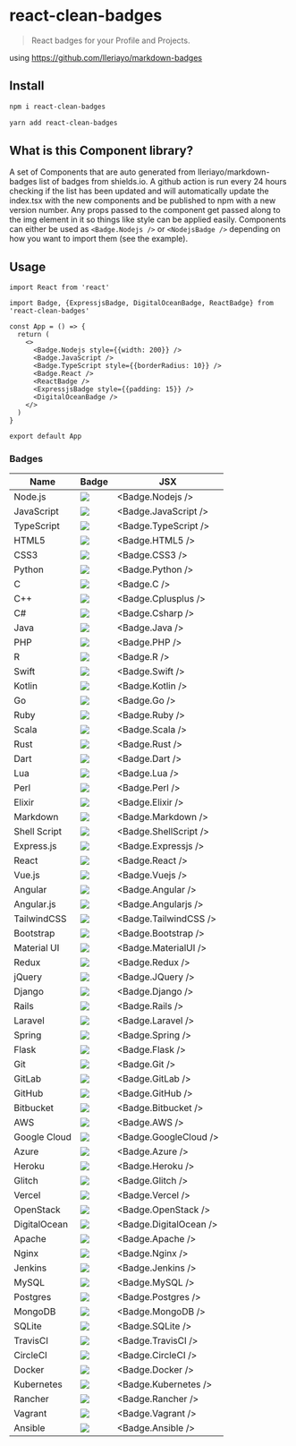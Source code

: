# react-clean-badges

> React badges for your Profile and Projects.

using https://github.com/Ileriayo/markdown-badges

## Install

```bash
npm i react-clean-badges
```

```bash
yarn add react-clean-badges
```

## What is this Component library?

A set of Components that are auto generated from Ileriayo/markdown-badges list of badges from shields.io. A github action is run every 24 hours checking if the list has been updated and will automatically update the index.tsx with the new components and be published to npm with a new version number. Any props passed to the component get passed along to the img element in it so things like style can be applied easily. Components can either be used as ```<Badge.Nodejs />``` or ```<NodejsBadge />``` depending on how you want to import them (see the example).

## Usage

```tsx
import React from 'react'

import Badge, {ExpressjsBadge, DigitalOceanBadge, ReactBadge} from 'react-clean-badges'

const App = () => {
  return (
    <>
      <Badge.Nodejs style={{width: 200}} />
      <Badge.JavaScript />
      <Badge.TypeScript style={{borderRadius: 10}} />
      <Badge.React />
      <ReactBadge />
      <ExpressjsBadge style={{padding: 15}} />
      <DigitalOceanBadge />
    </>
  )
}

export default App
```


### Badges

| Name         | Badge                                                                                                                            | JSX                    |
| ------------ | -------------------------------------------------------------------------------------------------------------------------------- | ---------------------- |
| Node.js      | <img src="https://img.shields.io/badge/node.js%20-%2343853D.svg?&style=for-the-badge&logo=node.js&logoColor=white"/>             | <Badge.Nodejs />       |
| JavaScript   | <img src="https://img.shields.io/badge/javascript%20-%23323330.svg?&style=for-the-badge&logo=javascript&logoColor=%23F7DF1E"/>   | <Badge.JavaScript />   |
| TypeScript   | <img src="https://img.shields.io/badge/typescript%20-%23007ACC.svg?&style=for-the-badge&logo=typescript&logoColor=white"/>       | <Badge.TypeScript />   |
| HTML5        | <img src="https://img.shields.io/badge/html5%20-%23E34F26.svg?&style=for-the-badge&logo=html5&logoColor=white"/>                 | <Badge.HTML5 />        |
| CSS3         | <img src="https://img.shields.io/badge/css3%20-%231572B6.svg?&style=for-the-badge&logo=css3&logoColor=white"/>                   | <Badge.CSS3 />         |
| Python       | <img src="https://img.shields.io/badge/python%20-%2314354C.svg?&style=for-the-badge&logo=python&logoColor=white"/>               | <Badge.Python />       |
| C            | <img src="https://img.shields.io/badge/c%20-%2300599C.svg?&style=for-the-badge&logo=c&logoColor=white"/>                         | <Badge.C />            |
| C++          | <img src="https://img.shields.io/badge/c++%20-%2300599C.svg?&style=for-the-badge&logo=c%2B%2B&ogoColor=white"/>                  | <Badge.Cplusplus />    |
| C#           | <img src="https://img.shields.io/badge/c%23%20-%23239120.svg?&style=for-the-badge&logo=c-sharp&logoColor=white"/>                | <Badge.Csharp />       |
| Java         | <img src="https://img.shields.io/badge/java%20-%23ED8B00.svg?&style=for-the-badge&logo=java&logoColor=white"/>                   | <Badge.Java />         |
| PHP          | <img src="https://img.shields.io/badge/php%20-%23777BB4.svg?&style=for-the-badge&logo=php&logoColor=white"/>                     | <Badge.PHP />          |
| R            | <img src="https://img.shields.io/badge/r%20-%23276DC3.svg?&style=for-the-badge&logo=r&logoColor=white"/>                         | <Badge.R />            |
| Swift        | <img src="https://img.shields.io/badge/swift%20-%23FA7343.svg?&style=for-the-badge&logo=swift&logoColor=white"/>                 | <Badge.Swift />        |
| Kotlin       | <img src="https://img.shields.io/badge/kotlin%20-%230095D5.svg?&style=for-the-badge&logo=kotlin&logoColor=white"/>               | <Badge.Kotlin />       |
| Go           | <img src="https://img.shields.io/badge/go%20-%2300ADD8.svg?&style=for-the-badge&logo=go&logoColor=white"/>                       | <Badge.Go />           |
| Ruby         | <img src="https://img.shields.io/badge/ruby%20-%23CC342D.svg?&style=for-the-badge&logo=ruby&logoColor=white"/>                   | <Badge.Ruby />         |
| Scala        | <img src="https://img.shields.io/badge/scala%20-%23DC322F.svg?&style=for-the-badge&logo=scala&logoColor=white"/>                 | <Badge.Scala />        |
| Rust         | <img src="https://img.shields.io/badge/rust%20-%23000000.svg?&style=for-the-badge&logo=rust&logoColor=white"/>                   | <Badge.Rust />         |
| Dart         | <img src="https://img.shields.io/badge/dart%20-%230175C2.svg?&style=for-the-badge&logo=dart&logoColor=white"/>                   | <Badge.Dart />         |
| Lua          | <img src="https://img.shields.io/badge/lua%20-%232C2D72.svg?&style=for-the-badge&logo=lua&logoColor=white"/>                     | <Badge.Lua />          |
| Perl         | <img src="https://img.shields.io/badge/perl%20-%2339457E.svg?&style=for-the-badge&logo=perl&logoColor=white"/>                   | <Badge.Perl />         |
| Elixir       | <img src="https://img.shields.io/badge/elixir%20-%234B275F.svg?&style=for-the-badge&logo=elixir&logoColor=white"/>               | <Badge.Elixir />       |
| Markdown     | <img src="https://img.shields.io/badge/markdown%20-%23000000.svg?&style=for-the-badge&logo=markdown&logoColor=white"/>           | <Badge.Markdown />     |
| Shell Script | <img src="https://img.shields.io/badge/shell_script%20-%23121011.svg?&style=for-the-badge&logo=gnu-bash&logoColor=white"/>       | <Badge.ShellScript />  |
| Express.js   | <img src="https://img.shields.io/badge/express.js%20-%23404d59.svg?&style=for-the-badge"/>                                       | <Badge.Expressjs />    |
| React        | <img src="https://img.shields.io/badge/react%20-%2320232a.svg?&style=for-the-badge&logo=react&logoColor=%2361DAFB"/>             | <Badge.React />        |
| Vue.js       | <img src="https://img.shields.io/badge/vuejs%20-%2335495e.svg?&style=for-the-badge&logo=vue.js&logoColor=%234FC08D"/>            | <Badge.Vuejs />        |
| Angular      | <img src="https://img.shields.io/badge/angular%20-%23DD0031.svg?&style=for-the-badge&logo=angular&logoColor=white"/>             | <Badge.Angular />      |
| Angular.js   | <img src="https://img.shields.io/badge/angular-js%20-%23E23237.svg?&style=for-the-badge&logo=angularjs&logoColor=white"/>        | <Badge.Angularjs />    |
| TailwindCSS  | <img src="https://img.shields.io/badge/tailwind-css%20-%2338B2AC.svg?&style=for-the-badge&logo=tailwind-css&logoColor=white"/>   | <Badge.TailwindCSS />  |
| Bootstrap    | <img src="https://img.shields.io/badge/bootstrap%20-%23563D7C.svg?&style=for-the-badge&logo=bootstrap&logoColor=white"/>         | <Badge.Bootstrap />    |
| Material UI  | <img src="https://img.shields.io/badge/material%20ui%20-%230081CB.svg?&style=for-the-badge&logo=material-ui&logoColor=white"/>   | <Badge.MaterialUI />   |
| Redux        | <img src="https://img.shields.io/badge/redux%20-%23593d88.svg?&style=for-the-badge&logo=redux&logoColor=white"/>                 | <Badge.Redux />        |
| jQuery       | <img src="https://img.shields.io/badge/jquery%20-%230769AD.svg?&style=for-the-badge&logo=jquery&logoColor=white"/>               | <Badge.JQuery />       |
| Django       | <img src="https://img.shields.io/badge/django%20-%23092E20.svg?&style=for-the-badge&logo=django&logoColor=white"/>               | <Badge.Django />       |
| Rails        | <img src="https://img.shields.io/badge/rails%20-%23CC0000.svg?&style=for-the-badge&logo=ruby-on-rails&logoColor=white"/>         | <Badge.Rails />        |
| Laravel      | <img src="https://img.shields.io/badge/laravel%20-%23FF2D20.svg?&style=for-the-badge&logo=laravel&logoColor=white"/>             | <Badge.Laravel />      |
| Spring       | <img src="https://img.shields.io/badge/spring%20-%236DB33F.svg?&style=for-the-badge&logo=spring&logoColor=white"/>               | <Badge.Spring />       |
| Flask        | <img src="https://img.shields.io/badge/flask%20-%23000.svg?&style=for-the-badge&logo=flask&logoColor=white"/>                    | <Badge.Flask />        |
| Git          | <img src="https://img.shields.io/badge/git%20-%23F05033.svg?&style=for-the-badge&logo=git&logoColor=white"/>                     | <Badge.Git />          |
| GitLab       | <img src="https://img.shields.io/badge/gitlab%20-%23181717.svg?&style=for-the-badge&logo=gitlab&logoColor=white"/>               | <Badge.GitLab />       |
| GitHub       | <img src="https://img.shields.io/badge/github%20-%23121011.svg?&style=for-the-badge&logo=github&logoColor=white"/>               | <Badge.GitHub />       |
| Bitbucket    | <img src="https://img.shields.io/badge/bitbucket%20-%230047B3.svg?&style=for-the-badge&logo=bitbucket&logoColor=white"/>         | <Badge.Bitbucket />    |
| AWS          | <img src="https://img.shields.io/badge/AWS%20-%23FF9900.svg?&style=for-the-badge&logo=amazon-aws&logoColor=white"/>              | <Badge.AWS />          |
| Google Cloud | <img src="https://img.shields.io/badge/Google%20Cloud%20-%234285F4.svg?&style=for-the-badge&logo=google-cloud&logoColor=white"/> | <Badge.GoogleCloud />  |
| Azure        | <img src="https://img.shields.io/badge/azure%20-%230072C6.svg?&style=for-the-badge&logo=azure-devops&logoColor=white"/>          | <Badge.Azure />        |
| Heroku       | <img src="https://img.shields.io/badge/heroku%20-%23430098.svg?&style=for-the-badge&logo=heroku&logoColor=white"/>               | <Badge.Heroku />       |
| Glitch       | <img src="https://img.shields.io/badge/glitch%20-%233333FF.svg?&style=for-the-badge&logo=glitch&logoColor=white"/>               | <Badge.Glitch />       |
| Vercel       | <img src="https://img.shields.io/badge/vercel%20-%23000000.svg?&style=for-the-badge&logo=vercel&logoColor=white"/>               | <Badge.Vercel />       |
| OpenStack    | <img src="https://img.shields.io/badge/Openstack-%23f01742.svg?&style=for-the-badge&logo=openstack&logoColor=white"/>            | <Badge.OpenStack />    |
| DigitalOcean | <img src="https://img.shields.io/badge/DigitalOcean-%230167ff.svg?&style=for-the-badge&logo=digitalOcean&logoColor=white"/>      | <Badge.DigitalOcean /> |
| Apache       | <img src="https://img.shields.io/badge/apache%20-%23D42029.svg?&style=for-the-badge&logo=apache&logoColor=white"/>               | <Badge.Apache />       |
| Nginx        | <img src="https://img.shields.io/badge/nginx%20-%23009639.svg?&style=for-the-badge&logo=nginx&logoColor=white"/>                 | <Badge.Nginx />        |
| Jenkins      | <img src="https://img.shields.io/badge/jenkins%20-%232C5263.svg?&style=for-the-badge&logo=jenkins&logoColor=white"/>             | <Badge.Jenkins />      |
| MySQL        | <img src="https://img.shields.io/badge/mysql-%2300000f.svg?&style=for-the-badge&logo=mysql&logoColor=white"/>                    | <Badge.MySQL />        |
| Postgres     | <img src="https://img.shields.io/badge/postgres-%23316192.svg?&style=for-the-badge&logo=postgresql&logoColor=white"/>            | <Badge.Postgres />     |
| MongoDB      | <img src="https://img.shields.io/badge/MongoDB-%234ea94b.svg?&style=for-the-badge&logo=mongodb&logoColor=white"/>                | <Badge.MongoDB />      |
| SQLite       | <img src="https://img.shields.io/badge/sqlite-%2307405e.svg?&style=for-the-badge&logo=sqlite&logoColor=white"/>                  | <Badge.SQLite />       |
| TravisCI     | <img src="https://img.shields.io/badge/travis-ci%20-%232B2F33.svg?&style=for-the-badge&logo=travis&logoColor=white"/>            | <Badge.TravisCI />     |
| CircleCI     | <img src="https://img.shields.io/badge/CIRCLECI%20-%23161616.svg?&style=for-the-badge&logo=circleci&logoColor=white"/>           | <Badge.CircleCI />     |
| Docker       | <img src="https://img.shields.io/badge/docker%20-%230db7ed.svg?&style=for-the-badge&logo=docker&logoColor=white"/>               | <Badge.Docker />       |
| Kubernetes   | <img src="https://img.shields.io/badge/kubernetes%20-%23326ce5.svg?&style=for-the-badge&logo=kubernetes&logoColor=white"/>       | <Badge.Kubernetes />   |
| Rancher      | <img src="https://img.shields.io/badge/rancher%20-%230075A8.svg?&style=for-the-badge&logo=rancher&logoColor=white"/>             | <Badge.Rancher />      |
| Vagrant      | <img src="https://img.shields.io/badge/vagrant%20-%231563FF.svg?&style=for-the-badge&logo=vagrant&logoColor=white"/>             | <Badge.Vagrant />      |
| Ansible      | <img src="https://img.shields.io/badge/ansible%20-%231A1918.svg?&style=for-the-badge&logo=ansible&logoColor=white"/>             | <Badge.Ansible />      |


